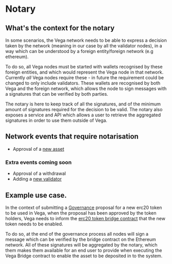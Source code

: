 # Notary

## What's the context for the notary

In some scenarios, the Vega network needs to be able to express a decision taken by the network (meaning in our case by all the validator nodes), in a way which can be understood by a foreign entity/foreign network (e.g ethereum).

To do so, all Vega nodes must be started with wallets recognised by these foreign entities, and which would represent the Vega node in that network. Currently *all* Vega nodes require these - in future the requirement could be changed to only include validators. These wallets are recognised by both Vega and the foreign network, which allows the node to sign messages with a signatures that can be verified by both parties.

The notary is here to keep track of all the signatures, and of the minimum amount of signatures required for the decision to be valid.
The notary also exposes a service and API which allows a user to retrieve the aggregated signatures in order to use them outside of Vega.

## Network events that require notarisation
- Approval of a [new asset](../assets/)

### Extra events coming soon
- Approval of a withdrawal
- Adding a [new validator](../validators/)

## Example use case.

In the context of submitting a [Governance](../governance/) proposal for a new erc20 token to be used in Vega, when the proposal has been approved by the token holders, Vega needs to inform the [erc20 token bridge contract](https://github.com/vegaprotocol/MultisigControl/tree/master/contracts) that the new token needs to be enabled.

To do so, at the end of the governance process all nodes will sign a message which can be verified by the bridge contract on the Ethereum network. All of these signatures will be aggregated by the notary, which them makes them available for an end user to provide when executing the Vega Bridge contract to enable the asset to be deposited in to the system.
